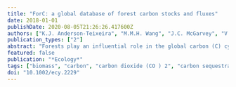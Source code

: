 ```yaml
---
title: "ForC: a global database of forest carbon stocks and fluxes"
date: 2018-01-01
publishDate: 2020-08-05T21:26:26.417600Z
authors: ["K.J. Anderson-Teixeira", "M.M.H. Wang", "J.C. McGarvey", "V. Herrmann", "A.J. Tepley", "B. Bond-Lamberty", "D.S. LeBauer"]
publication_types: ["2"]
abstract: "Forests play an influential role in the global carbon (C) cycle, storing roughly half of terrestrial C and annually exchanging with the atmosphere more than five times the carbon dioxide (CO2) emitted by anthropogenic activities. Yet, scaling up from field-based measurements of forest C stocks and fluxes to understand global scale C cycling and its climate sensitivity remains an important challenge. Tens of thousands of forest C measurements have been made, but these data have yet to be integrated into a single database that makes them accessible for integrated analyses. Here we present an open-access global Forest Carbon database (ForC) containing previously published records of field-based measurements of ecosystem-level C stocks and annual fluxes, along with disturbance history and methodological information. ForC expands upon the previously published tropical portion of this database, TropForC (https://doi.org/10.5061/dryad.t516f), now including 17,367 records (previously 3,568) representing 2,731 plots (previously 845) in 826 geographically distinct areas. The database covers all forested biogeographic and climate zones, represents forest stands of all ages, and currently includes data collected between 1934 and 2015. We expect that ForC will prove useful for macroecological analyses of forest C cycling, for evaluation of model predictions or remote sensing products, for quantifying the contribution of forests to the global C cycle, and for supporting international efforts to inventory forest carbon and greenhouse gas exchange. A dynamic version of ForC is maintained at on GitHub (https://GitHub.com/forc-db), and we encourage the research community to collaborate in updating, correcting, expanding, and utilizing this database. ForC is an open access database, and we encourage use of the data for scientific research and education purposes. Data may not be used for commercial purposes without written permission of the database PI. Any publications using ForC data should cite this publication and Anderson-Teixeira et al. (2016a) (see Metadata S1). No other copyright or cost restrictions are associated with the use of this data set."
featured: false
publication: "*Ecology*"
tags: ["biomass", "carbon", "carbon dioxide (CO ) 2", "carbon sequestration", "disturbance", "forest", "global", "net ecosystem exchange", "productivity", "regrowth", "respiration", "stand age"]
doi: "10.1002/ecy.2229"
---
```


